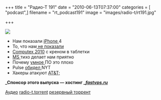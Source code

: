 +++
title = "Радио-Т 191"
date = "2010-06-13T07:37:00"
categories = [ "podcast",]
filename = "rt_podcast191"
image = "images/radio-t/rt191.jpg"

+++

![](https://radio-t.com/images/radio-t/rt191.jpg)

- Нам показали [ iPhone ](http://habrahabr.ru/blogs/apple/95711/)4
- То, что нам[ не показали](http://mashable.com/2010/06/07/apple-wwdc-focus/)
- [Computex 2010](http://www.opennet.ru/opennews/art.shtml?num=26874) с креном в таблетки
- [MS ](http://www.opennet.ru/opennews/art.shtml?num=26921)тихо делает нам приятно
- Почему [умное ](http://java.dzone.com/articles/dont-build-software-thats-too)ПО это плохо
- Pulse [обидел ](http://bits.blogs.nytimes.com/2010/06/08/times-company-objects-to-news-reader-app/)NYT
- Хакеры атакуют [AT&T;](http://www.switched.com/2010/06/10/hackers-target-atandt-ipad-users-obtain-114-000-high-profile-e-ma/)

**_Спонсор этого выпуска — хостинг _[_fastvps.ru_](http://fastvps.ru/)**

[Аудио](https://archive.rucast.net/radio-t/media/rt_podcast191.mp3)
[radio-t.torrent](http://www.radio-t.com/torrents/rt_podcast191.mp3.torrent)
[резервный торрент](http://dl.dropbox.com/u/71582/podcast.torrents/radio-t.com/rt_podcast191.mp3.torrent)
<audio src="https://archive.rucast.net/radio-t/media/rt_podcast191.mp3" preload="none"></audio>
